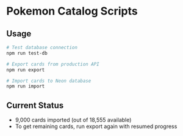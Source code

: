 # Pokemon Catalog Scripts

## Usage

```bash
# Test database connection
npm run test-db

# Export cards from production API
npm run export

# Import cards to Neon database
npm run import
```

## Current Status
- 9,000 cards imported (out of 18,555 available)
- To get remaining cards, run export again with resumed progress